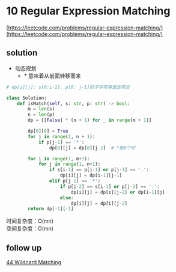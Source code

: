# 10 Regular Expression Matching
[https://leetcode.com/problems/regular-expression-matching/](https://leetcode.com/problems/regular-expression-matching/)


## solution

- 动态规划
  - \* 意味着从前面转移而来

```python
# dp[i][j]: s[0:i-1], p[0: j-1]的子字符串是否符合

class Solution:
    def isMatch(self, s: str, p: str) -> bool:
        m = len(s)
        n = len(p)
        dp = [[False] * (n + 1) for _ in range(m + 1)]

        dp[0][0] = True
        for j in range(2, n + 1):
            if p[j-1] == '*':
                dp[0][j] = dp[0][j-2]  # *取0个时

        for i in range(1, m+1):
            for j in range(1, n+1):
                if s[i-1] == p[j-1] or p[j-1] == '.':
                    dp[i][j] = dp[i-1][j-1]
                elif p[j-1] == '*':
                    if p[j-2] == s[i-1] or p[j-2] == '.':
                        dp[i][j] = dp[i][j-2] or dp[i-1][j]
                    else:
                        dp[i][j] = dp[i][j-2]
        return dp[-1][-1]
```
时间复杂度：O(mn) <br>
空间复杂度：O(mn)


## follow up

[44 Wildcard Matching](./44%20Wildcard%20Matching.md)
